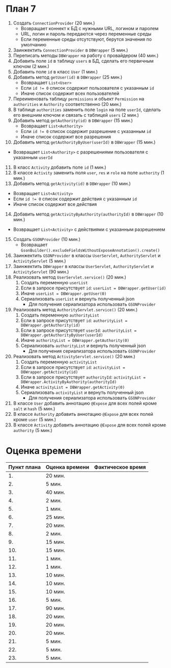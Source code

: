 # План 7
1. Создать `ConnectionProvider` (20 мин.)
   * Возвращает коннект к БД с нужными URL, логином и паролем
   * URL, логин и пароль передаются через переменные среды
   * Если переменные среды отсутствуют, берутся значения по умолчанию
2. Заинжектить `ConnectionProvider` в `DBWrapper` (5 мин.)
3. Переписать методы `DBWrapper` на работу с провайдером (40 мин.)
4. Добавить поле `id` в таблицу `users` в БД, сделать его первичным ключом (2 мин.)
5. Добавить поле `id` в класс `User` (1 мин.)
6. Добавить метод `getUser(id)` в `DBWrapper` (25 мин.)
   * Возвращает `List<User>`
   * Если `id != 0` список содержит пользователя с указанным `id`
   * Иначе список содержит всех пользователей
7. Переименовать таблицу `permissions` и объект `Permission` на `authorities` и `Authority` соответственно (20 мин.)
8. В таблице `authorities` заменить поле `login` на поле `userId`, сделать его внешним ключом и связать с таблицей `users` (2 мин.)
9. Добавить метод `getAuthority(id)` в `DBWrapper` (15 мин.)
   * Возвращает `List<Authority>`
   * Если `id != 0` список содержит разрешение с указанным `id`
   * Иначе список содержит все разрешения
10. Добавить метод `getAuthorityByUser(userId)` в `DBWrapper` (15 мин.)
   * Возвращает `List<Authority>` с разрешениями пользователя с указанным `userId`
11. В класс `Activity` добавить поле `id` (1 мин.)
12. В классе `Activity` заменить поля `user`, `res` и `role` на поле `authority` (1 мин.)
13. Добавить метод `getActivity(id)` в `DBWrapper` (10 мин.)
   * Возвращает `List<Activity>`
   * Если `id != 0` список содержит действия с указанным `id`
   * Иначе список содержит все действия
14. Добавить метод `getActivityByAuthority(authorityId)` в `DBWrapper` (10 мин.)
   * Возвращает `List<Activity>` с действиями с указанным разрешением
15. Создать `GSONProvider` (10 мин.)
    * Возвращает `GsonBuilder().excludeFieldsWithoutExposeAnnotation().create()`
16. Заинжектить `GSONProvider` в классы `UserServlet`, `AuthorityServlet` и `ActivityServlet` (5 мин.)
17. Заинжектить `DBWrapper` в классы `UserServlet`, `AuthorityServlet` и `ActivityServlet` (90 мин.)
18. Реализовать метод `UserServlet.service()` (20 мин.)
    1. Создать переменную `userList`
    2. Если в запросе присутствует `id`: `userList = DBWrapper.getUser(id)`
    3. Иначе `userList = DBWrapper.getUser(0)`
    4. Сериализовать `userList` и вернуть полученный json
       * Для получения сериализатора использовать `GSONProvider`
19. Реализовать метод `AuthorityServlet.service()` (20 мин.)
    1. Создать переменную `authorityList`
    2. Если в запросе присутствует `id`: `authorityList = DBWrapper.getAuthority(id)`
    3. Если в запросе присутствует `userId`: `authorityList = DBWrapper.getAuthorityByUser(userId)`
    4. Иначе `authorityList = DBWrapper.getAuthority(0)`
    5. Сериализовать `authorityList` и вернуть полученный json
       * Для получения сериализатора использовать `GSONProvider`
20. Реализовать метод `ActivityServlet.service()` (20 мин.)
    1. Создать переменную `activityList`
    2. Если в запросе присутствует `id`: `activityList = DBWrapper.getActivity(id)`
    3. Если в запросе присутствует `authorityId`: `activityList = DBWrapper.ActivityByAuthority(authorityId)`
    4. Иначе `activityList = DBWrapper.getActivity(0)`
    5. Сериализовать `activityList` и вернуть полученный json
       * Для получения сериализатора использовать `GSONProvider`
21. В классе `User` добавить аннотацию `@Expose` для всех полей кроме `salt` и `hash` (5 мин.)
22. В классе `Authority` добавить аннотацию `@Expose` для всех полей кроме `user` (5 мин.)
23. В классе `Activity` добавить аннотацию `@Expose` для всех полей кроме `authority` (5 мин.)

# Оценка времени
| Пункт плана | Оценка времени | Фактическое время |
| ----------- | -------------- | ----------------- |
| 1.          | 20 мин.        |                   |
| 2.          | 5 мин.         |                   |
| 3.          | 40 мин.        |                   |
| 4.          | 2 мин.         |                   |
| 5.          | 1 мин.         |                   |
| 6.          | 25 мин.        |                   |
| 7.          | 20 мин.        |                   |
| 8.          | 2 мин.         |                   |
| 9.          | 15 мин.        |                   |
| 10.         | 15 мин.        |                   |
| 11.         | 1 мин.         |                   |
| 12.         | 1 мин.         |                   |
| 13.         | 10 мин.        |                   |
| 14.         | 10 мин.        |                   |
| 15.         | 10 мин.        |                   |
| 16.         | 5 мин.         |                   |
| 17.         | 90 мин.        |                   |
| 18.         | 20 мин.        |                   |
| 19.         | 20 мин.        |                   |
| 20.         | 20 мин.        |                   |
| 21.         | 5 мин.         |                   |
| 22.         | 5 мин.         |                   |
| 23.         | 5 мин.         |                   |